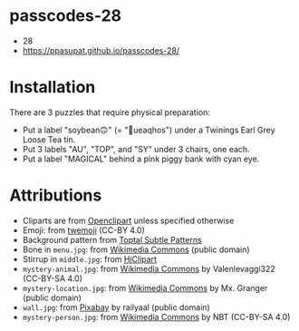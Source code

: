 # passcodes-28

* 28
* <https://ppasupat.github.io/passcodes-28/>

# Installation

There are 3 puzzles that require physical preparation:
* Put a label "soybean🙃" (= "🙂ueaqhos") under a Twinings Earl Grey Loose Tea tin.
* Put 3 labels "AU", "TOP", and "SY" under 3 chairs, one each.
* Put a label "MAGICAL" behind a pink piggy bank with cyan eye.

# Attributions

* Cliparts are from [Openclipart](https://openclipart.org/) unless specified otherwise
* Emoji: from [twemoji](https://github.com/twitter/twemoji) (CC-BY 4.0)
* Background pattern from [Toptal Subtle Patterns](https://www.toptal.com/designers/subtlepatterns/)
* Bone in `menu.jpg`: from [Wikimedia Commons](https://commons.wikimedia.org/wiki/File:Gray916.png) (public domain)
* Stirrup in `middle.jpg`: from [HiClipart](https://www.hiclipart.com/free-transparent-background-png-clipart-lufsb)
* `mystery-animal.jpg`: from [Wikimedia Commons](https://commons.wikimedia.org/wiki/File:Pez-rosado-con-manos.jpg) by Valenlevaggi322 (CC-BY-SA 4.0)
* `mystery-location.jpg`: from [Wikimedia Commons](https://commons.wikimedia.org/wiki/File:Nashville_International_Airport_Concourse_B_interior_1.jpg) by Mx. Granger (public domain)
* `wall.jpg`: from [Pixabay](https://pixabay.com/photos/wall-brick-wall-texture-1733680/) by railyaal (public domain)
* `mystery-person.jpg`: from [Wikimedia Commons](https://commons.wikimedia.org/wiki/File:อนุทิน_ชาญวีรกูล_2019_ครอบตัด.jpg) by NBT (CC-BY-SA 4.0)
